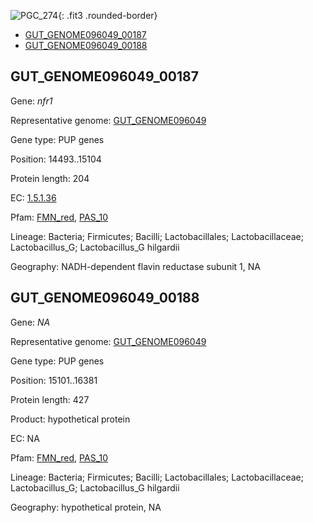 ![PGC_274](../static/images/Clusters_figure/PGC_274.jpg){: .fit3 .rounded-border}

<ul id="myTab" class="nav nav-tabs">
  <li class="active">
        <a href="#tab1" data-toggle="tab">GUT_GENOME096049_00187</a>
  </li>
<li><a href="#tab2" data-toggle="tab">GUT_GENOME096049_00188</a></li>
</ul>

<div id="myTabContent" class="tab-content">
  <div class="tab-pane fade in active" id="tab1">

<h2 id="GUT_GENOME096049_00187">GUT_GENOME096049_00187</h2>
<p>Gene: <em>nfr1</em>
<p>Representative genome: <a href="https://www.ebi.ac.uk/metagenomics/genomes/MGYG-HGUT-01333">GUT_GENOME096049</a></p>
<p>Gene type: PUP genes</p>
<p>Position: 14493..15104</p>
<p>Protein length: 204</p>
<p>EC: <a href="https://www.brenda-enzymes.org/enzyme.php?ecno=1.5.1.36">1.5.1.36</a></p>
<p>Pfam: <a href="http://pfam.xfam.org/family/FMN_red">FMN_red</a>, <a href="http://pfam.xfam.org/family/PAS_10">PAS_10</a></p>
<p>Lineage: Bacteria; Firmicutes; Bacilli; Lactobacillales; Lactobacillaceae; Lactobacillus_G; Lactobacillus_G hilgardii</p>
<p>Geography: NADH-dependent flavin reductase subunit 1, NA</p>
  </div>

  <div class="tab-pane fade" id="tab2">

<h2 id="GUT_GENOME096049_00188">GUT_GENOME096049_00188</h2>
<p>Gene: <em>NA</em></p>
<p>Representative genome: <a href="https://www.ebi.ac.uk/metagenomics/genomes/MGYG-HGUT-01333">GUT_GENOME096049</a></p>
<p>Gene type: PUP genes</p>
<p>Position: 15101..16381</p>
<p>Protein length: 427</p>
<p>Product: hypothetical protein</p>
<p>EC: NA</p>
<p>Pfam: <a href="http://pfam.xfam.org/family/FMN_red">FMN_red</a>, <a href="http://pfam.xfam.org/family/PAS_10">PAS_10</a></p>
<p>Lineage: Bacteria; Firmicutes; Bacilli; Lactobacillales; Lactobacillaceae; Lactobacillus_G; Lactobacillus_G hilgardii</p>
<p>Geography: hypothetical protein, NA</p>

  </div>
</div>
